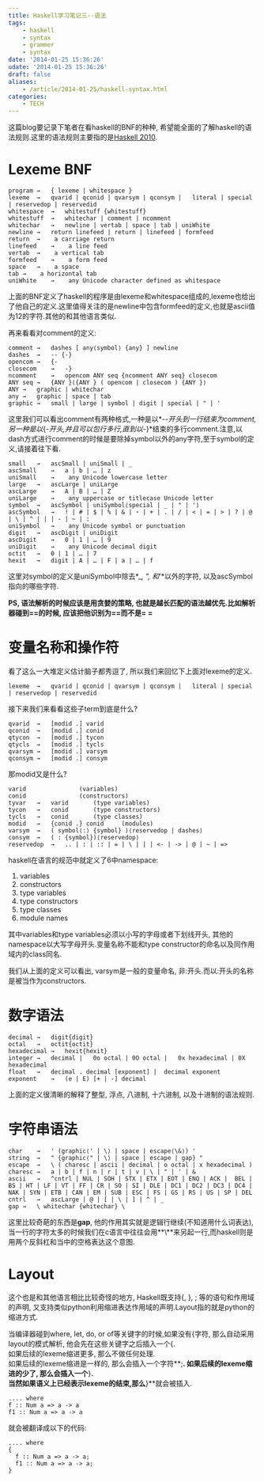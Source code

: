 ```yaml
---
title: Haskell学习笔记三--语法 
tags:
    - haskell
    - syntax
    - grammer
    - syntax
date: '2014-01-25 15:36:26'
udate: '2014-01-25 15:36:26'
draft: false
aliases:
    - /article/2014-01-25/haskell-syntax.html
categories:
    - TECH 
---
```

  
这篇blog要记录下笔者在看haskell的BNF的种种, 希望能全面的了解haskell的语法规则.这里的语法规则主要指的是[Haskell 2010](http://www.haskell.org/onlinereport/haskell2010/haskellch2.html#x7-140002 "Haskell 2010 语法").  
  
Lexeme BNF  
===  

    program	→	{ lexeme | whitespace }
    lexeme	→	qvarid | qconid | qvarsym | qconsym |	literal | special | reservedop | reservedid 
    whitespace	→	whitestuff {whitestuff}
    whitestuff	→	whitechar | comment | ncomment
    whitechar	→	newline | vertab | space | tab | uniWhite
    newline	→	return linefeed | return | linefeed | formfeed
    return	→	 a carriage return
    linefeed	→	 a line feed
    vertab	→	 a vertical tab
    formfeed	→	 a form feed
    space	→	 a space
    tab	→	 a horizontal tab
    uniWhite	→	 any Unicode character defined as whitespace 

上面的BNF定义了haskell的程序是由lexeme和whitespace组成的,lexeme也给出了他自己的定义.这里值得关注的是newline中包含formfeed的定义,也就是ascii值为12的字符.其他的和其他语言类似.
  
<!-- more --> 
再来看看对comment的定义:

    comment	→	dashes [ any⟨symbol⟩ {any} ] newline
    dashes	→	-- {-}
    opencom	→	{-
    closecom	→	-}
    ncomment	→	opencom ANY seq {ncomment ANY seq} closecom
    ANY seq	→	{ANY }⟨{ANY } ( opencom | closecom ) {ANY }⟩
    ANY	→	graphic | whitechar
    any	→	graphic | space | tab
    graphic	→	small | large | symbol | digit | special | " | '

这里我们可以看出comment有两种格式,一种是以*\-\-*开头到一行结束为comment, 另一种是以*\{\-*开头,并且可以包行多行,直到以*\-\}*结束的多行comment.注意,以dash方式进行comment的时候是要除掉symbol以外的any字符,至于symbol的定义,请接着往下看.  
  
    small	→	ascSmall | uniSmall | _
    ascSmall	→	a | b | … | z
    uniSmall	→	 any Unicode lowercase letter
    large	→	ascLarge | uniLarge
    ascLarge	→	A | B | … | Z
    uniLarge	→	 any uppercase or titlecase Unicode letter
    symbol	→	ascSymbol | uniSymbol⟨special | _ | " | '⟩
    ascSymbol	→	! | # | $ | % | & | ⋆ | + | . | / | < | = | > | ? | @ |	\ | ^ | | | - | ~ | :
    uniSymbol	→	 any Unicode symbol or punctuation
    digit	→	ascDigit | uniDigit
    ascDigit	→	0 | 1 | … | 9
    uniDigit	→	 any Unicode decimal digit
    octit	→	0 | 1 | … | 7
    hexit	→	digit | A | … | F | a | … | f

这里对symbol的定义是uniSymbol中除去*\_*, *\"*, 和*\'*以外的字符, 以及ascSymbol指向的哪些字符.

**PS, 语法解析的时候应该是用贪婪的策略, 也就是越长匹配的语法越优先.比如解析器碰到==的时候, 应该把他识别为==而不是= =**  
  
变量名称和操作符  
====  
看了这么一大堆定义估计脑子都秀逗了, 所以我们来回忆下上面对lexeme的定义.

    lexeme	→	qvarid | qconid | qvarsym | qconsym |	literal | special | reservedop | reservedid 
  
接下来我们来看看这些子term到底是什么?  

    qvarid	→	[modid .] varid
    qconid	→	[modid .] conid
    qtycon	→	[modid .] tycon
    qtycls	→	[modid .] tycls
    qvarsym	→	[modid .] varsym
    qconsym	→	[modid .] consym
  
那modid又是什么?  

    varid	    	    (variables)
    conid	    	    (constructors)
    tyvar	→	varid	    (type variables)
    tycon	→	conid	    (type constructors)
    tycls	→	conid	    (type classes)
    modid	→	{conid .} conid	    (modules)
    varsym	→	( symbol⟨:⟩ {symbol} )⟨reservedop | dashes⟩
    consym	→	( : {symbol})⟨reservedop⟩
    reservedop	→	.. | : | :: | = | \ | | | <- | -> | @ | ~ | =>
    
haskell在语言的规范中就定义了6中namespace:  
  
1. variables 
2. constructors
3. type variables
4. type constructors
5. type classes
6. module names
  
  
其中variables和type variables必须以小写的字母或者下划线开头, 其他的namespace以大写字母开头.变量名称不能和type constructor的命名以及同作用域内的class同名.  
  
我们从上面的定义可以看出, varsym是一般的变量命名, 非:开头.而以:开头的名称是被当作为constructors.  
  
数字语法  
=====

    decimal	→	digit{digit}
    octal	→	octit{octit}
    hexadecimal	→	hexit{hexit}
    integer	→	decimal |	0o octal | 0O octal |	0x hexadecimal | 0X hexadecimal
    float	→	decimal . decimal [exponent] |	decimal exponent
    exponent	→	(e | E) [+ | -] decimal

上面的定义很清晰的解释了整型, 浮点, 八进制, 十六进制, 以及十进制的语法规则.
  
字符串语法  
=====  

    char	→	' (graphic⟨' | \⟩ | space | escape⟨\&⟩) '
    string	→	" {graphic⟨" | \⟩ | space | escape | gap} "
    escape	→	\ ( charesc | ascii | decimal | o octal | x hexadecimal )
    charesc	→	a | b | f | n | r | t | v | \ | " | ' | &
    ascii	→	^cntrl | NUL | SOH | STX | ETX | EOT | ENQ | ACK |	BEL | BS | HT | LF | VT | FF | CR | SO | SI | DLE |	DC1 | DC2 | DC3 | DC4 | NAK | SYN | ETB | CAN |	EM | SUB | ESC | FS | GS | RS | US | SP | DEL
    cntrl	→	ascLarge | @ | [ | \ | ] | ^ | _
    gap	→	\ whitechar {whitechar} \

这里比较奇葩的东西是**gap**, 他的作用其实就是逻辑行继续(不知道用什么词表达), 当一行的字符太多的时候我们在c语言中往往会用**\\**来另起一行,而haskell则是用两个反斜杠和当中的空格表达这个意图.
  
  
Layout  
====  
这个也是和其他语言相比比较奇怪的地方, Haskell既支持\{, \}, ; 等的语句和作用域的声明, 又支持类似python利用缩进表达作用域的声明.Layout指的就是python的缩进方式.  
  
当编译器碰到where, let, do, or of等关键字的时候,如果没有\{字符, 那么自动采用layout的模式解析, 他会先在这些关键字之后插入一个\{.  
如果后续的lexeme缩进更多, 那么不做任何处理.  
如果后续的lexeme缩进是一样的, 那么会插入一个字符**;**.
如果后续的lexeme缩进的少了, 那么会插入一个**\}**.  
当然如果语义上已经表示lexeme的结束,那么**\}**就会被插入.  
  
    .... where  
    f :: Num a => a -> a
    f1 :: Num a => a -> a

就会被翻译成以下的代码:

    .... where  
    {  
      f :: Num a => a -> a;
      f1 :: Num a => a -> a;
    }
